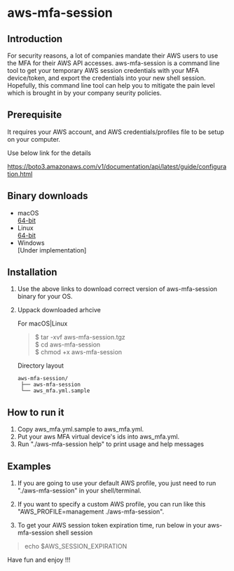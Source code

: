 # aws-mfa-session

## Introduction

For security reasons, a lot of companies mandate their AWS users to use the MFA for their AWS API accesses. aws-mfa-session is a command line tool to get your temporary AWS session credentials with your MFA device/token, and export the credentials into your new shell session. Hopefully, this command line tool can help you to mitigate the pain level which is brought in by your company seurity policies.

## Prerequisite
It requires your AWS account, and AWS credentials/profiles file to be setup on your computer.

Use below link for the details

https://boto3.amazonaws.com/v1/documentation/api/latest/guide/configuration.html

## Binary downloads

* macOS \
  [64-bit](https://drive.google.com/uc?export=download&id=16RNi05XNIqE47FfuMUqQ404epZPawIqV)
* Linux \
  [64-bit](https://drive.google.com/uc?export=download&id=1T4B3UN565oHFNSereSXWk2N5L3_YgI2r)
* Windows \
  [Under implementation]

## Installation
1. Use the above links to download correct version of aws-mfa-session binary for your OS.
2. Uppack downloaded arhcive

   For macOS|Linux
   > $ tar -xvf aws-mfa-session.tgz \
   > $ cd aws-mfa-session \
   > $ chmod +x aws-mfa-session

    Directory layout

       aws-mfa-session/
        ├── aws-mfa-session
        └── aws_mfa.yml.sample
 
## How to run it

1. Copy aws_mfa.yml.sample to aws_mfa.yml.
2. Put your aws MFA virtual device's ids into aws_mfa.yml. 
3. Run "./aws-mfa-session help" to print usage and help messages

## Examples

1. If you are going to use your default AWS profile, you just need to run "./aws-mfa-session" in your shell/terminal.

2. If you want to specify a custom AWS profile, you can run like this "AWS_PROFILE=management ./aws-mfa-session". 

3. To get your AWS session token expiration time, run below in your aws-mfa-session shell session

> echo $AWS_SESSION_EXPIRATION

Have fun and enjoy !!!
